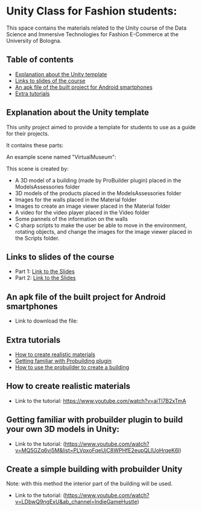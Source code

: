 # Unity Class for Fashion students:
This space contains the materials related to the Unity course of the Data Science and Immersive Technologies for Fashion E-Commerce at the University of Bologna.
## Table of contents
* [Explanation about the Unity template](#Explanation)
* [Links to slides of the course](#slides)
* [An apk file of the built project for Android smartphones](#Tutorials)
* [Extra tutorials](#Tutorials)


## Explanation about the Unity template
This unity project aimed to provide a template for students to use as a guide for their projects.

It contains these parts:

An example scene named "VirtualMuseum":

This scene is created by:

- A 3D model of a building (made by ProBuilder plugin) placed in the ModelsAssessories folder
- 3D models of the products placed in the ModelsAssessories folder
- Images for the walls placed in the Material folder
- Images to create an image viewer placed in the Material folder
- A video for the video player placed in the Video folder
- Some pannels of the information on the walls 
- C sharp scripts to make the user be able to move in the environment, rotating objects, and change the images for the image viewer placed in the Scripts folder.



## Links to slides of the course
* Part 1: [Link to the Slides](https://docs.google.com/presentation/d/1jW5Lnh7VeGfh6XpTCF8-IT86O99VvfY1ZAJkn-QAXBc/edit#slide=id.p1)
* Part 2: [Link to the Slides](https://docs.google.com/presentation/d/1MviPBiGDc32lQsXaDWD6mC8Bp6P_6Hm-nanf_po6opo/edit#slide=id.p34)

## An apk file of the built project for Android smartphones
* Link to download the file: 
	
## Extra tutorials
* [How to create realistic materials](#Realistic)
* [Getting familiar with Probuilding plugin](#Probuilder)
* [How to use the probuilder to create a building](#Building)

## How to create realistic materials
* Link to the tutorial: https://www.youtube.com/watch?v=aiTl7B2xTmA


## Getting familiar with probuilder plugin to build your own 3D models in Unity: 
* Link to the tutorial: (https://www.youtube.com/watch?v=MQ5GZq6vj5M&list=PLVpxoFqeUjC8WPHfE2eupQLlUoHrqeK6l)

## Create a simple building with probuilder Unity
Note: with this method the interior part of the building will be used. 
* Link to the tutorial: (https://www.youtube.com/watch?v=LDbwQ9ngExU&ab_channel=IndieGameHustle)



